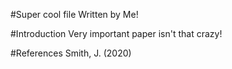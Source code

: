 #Super cool file
Written by Me!

#Introduction
Very important paper isn't that crazy!

#References
Smith, J. (2020)

